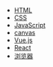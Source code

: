 - <a href="HTML.md">HTML</a>
- <a href="CSS.md">CSS</a>
- <a href="JavaScript.md">JavaScript</a>
- <a href="canvas/index.md">canvas</a>
- <a href="vue.md">Vue.js</a>
- <a href="React.md">React</a>
- <a href="browser.md">浏览器</a>

